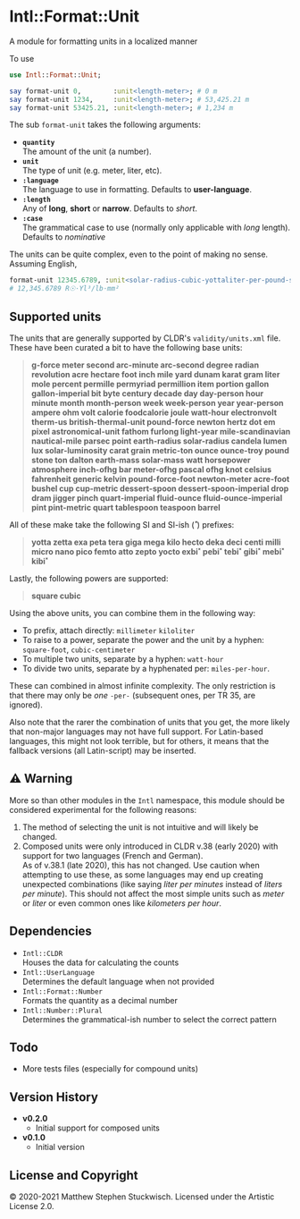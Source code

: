# Intl::Format::Unit
A module for formatting units in a localized manner

To use

```raku
use Intl::Format::Unit;

say format-unit 0,        :unit<length-meter>; # 0 m
say format-unit 1234,     :unit<length-meter>; # 53,425.21 m
say format-unit 53425.21, :unit<length-meter>; # 1,234 m
```

The sub `format-unit` takes the following arguments:

  * **`quantity`**  
  The amount of the unit (a number).
  * **`unit`**  
  The type of unit (e.g. meter, liter, etc).
  * **`:language`**  
  The language to use in formatting.  Defaults to **user-language**.
  * **`:length`**  
  Any of **long**, **short** or **narrow**.  Defaults to *short*.
  * **`:case`**  
  The grammatical case to use (normally only applicable with *long* length).  Defaults to *nominative*
  
The units can be quite complex, even to the point of making no sense. Assuming English,

```raku
format-unit 12345.6789, :unit<solar-radius-cubic-yottaliter-per-pound-square-millimeter>;
# 12,345.6789 R☉⋅Yl³/lb⋅mm²
```
  
## Supported units

The units that are generally supported by CLDR's `validity/units.xml` file.  These have been curated a bit to have the following base units:

> **g-force meter second arc-minute arc-second degree radian
              revolution acre hectare foot inch mile yard dunam karat
              gram liter mole percent permille permyriad permillion item
              portion gallon gallon-imperial bit byte century decade
              day day-person hour minute month month-person week week-person
              year year-person ampere ohm volt calorie foodcalorie joule
              watt-hour electronvolt therm-us british-thermal-unit pound-force newton
              hertz dot em pixel astronomical-unit fathom furlong light-year
              mile-scandinavian nautical-mile parsec point earth-radius solar-radius
              candela lumen lux solar-luminosity carat grain metric-ton ounce
              ounce-troy pound stone ton dalton earth-mass solar-mass watt
              horsepower atmosphere inch-ofhg bar meter-ofhg pascal
              ofhg knot celsius fahrenheit generic kelvin pound-force-foot
              newton-meter acre-foot bushel cup cup-metric dessert-spoon
              dessert-spoon-imperial drop dram jigger pinch quart-imperial
              fluid-ounce fluid-ounce-imperial pint pint-metric quart
              tablespoon teaspoon barrel** 
              
All of these make take the following SI and SI-ish (*˟*) prefixes:

> **yotta zetta  exa peta  tera  giga  mega  kilo  hecto  deka
        deci centi  milli  micro  nano  pico  femto atto zepto yocto
        exbi˟ pebi˟ tebi˟ gibi˟ mebi˟  kibi˟**

Lastly, the following powers are supported:

> **square cubic**

Using the above units, you can combine them in the following way:

  * To prefix, attach directly: `millimeter` `kiloliter`
  * To raise to a power, separate the power and the unit by a hyphen: `square-foot`, `cubic-centimeter`
  * To multiple two units, separate by a hyphen: `watt-hour`
  * To divide two units, separate by a hyphenated per: `miles-per-hour`.
  
These can combined in almost infinite complexity.  The only restriction is that there may only be 
*one* `-per-` (subsequent ones, per TR 35, are ignored). 

Also note that the rarer the combination of units that you get, the more likely that non-major languages
may not have full support.  For Latin-based languages, this might not look terrible,
but for others, it means that the fallback versions (all Latin-script) may be inserted.

## ⚠ Warning

More so than other modules in the `Intl` namespace, this module should be considered experimental for the following reasons:

  1. The method of selecting the unit is not intuitive and will likely be changed.  
  2. Composed units were only introduced in CLDR v.38 (early 2020) with support for two languages (French and German).  
  As of v.38.1 (late 2020), this has not changed.  Use caution when attempting to use these, as some languages may end up creating unexpected combinations (like saying *liter per minutes* instead of *liters per minute*).  This should not affect the most simple units such as *meter* or *liter* or even common ones like *kilometers per hour*.
  
## Dependencies

  * `Intl::CLDR`  
  Houses the data for calculating the counts
  * `Intl::UserLanguage`  
  Determines the default language when not provided
  * `Intl::Format::Number`  
  Formats the quantity as a decimal number
  * `Intl::Number::Plural`  
  Determines the grammatical-ish number to select the correct pattern
  
## Todo

  * More tests files (especially for compound units)
  
## Version History

  * **v0.2.0**
    * Initial support for composed units
  * **v0.1.0** 
    * Initial version

## License and Copyright
 
© 2020-2021 Matthew Stephen Stuckwisch.
Licensed under the Artistic License 2.0.